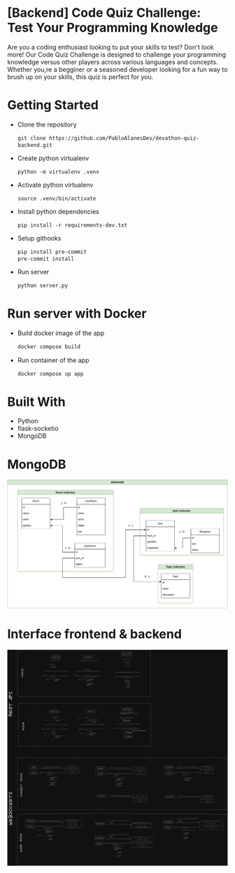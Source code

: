 # [Backend] Code Quiz Challenge: Test Your Programming Knowledge

Are you a coding enthusiast looking to put your skills to test? Don't look more! Our Code Quiz Challenge is designed to challenge your programming knowledge versus other players across various languages and concepts. Whether you,re a begginer or a seasoned developer looking for a fun way to brush up on your skills, this quiz is perfect for you.


# Getting Started

- Clone the repository

    ```
    git clone https://github.com/PabloAlanesDev/devathon-quiz-backend.git
    ```

- Create python virtualenv
    ```
    python -m virtualenv .venv
    ```

- Activate python virtualenv
    ```
    source .venv/bin/activate
    ```

- Install python dependencies
    ```
    pip install -r requirements-dev.txt
    ```

- Setup githooks
    ```
    pip install pre-commit
    pre-commit install
    ```

- Run server

    ```sh
    python server.py
    ```

# Run server with Docker

- Build docker image of the app

    ```sh
    docker compose build
    ```

- Run container of the app

    ```sh
    docker compose up app
    ```

# Built With
- Python
- flask-socketio
- MongoDB

# MongoDB
![diagram mongodb](https://github.com/PabloAlanesDev/devathon-quiz-backend/blob/develop/docs/diagram_mongodb.png)

# Interface frontend & backend
![diagram interface](https://github.com/PabloAlanesDev/devathon-quiz-backend/blob/develop/docs/diagram_interfaz.png)
